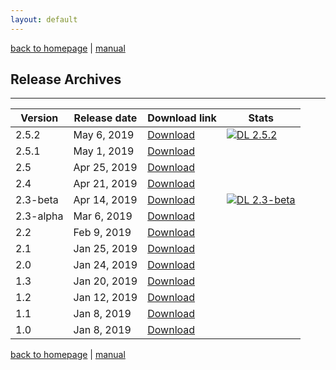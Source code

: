```yaml
---
layout: default
---
```

[back to homepage](./) | [manual](./manual.md)

## Release Archives
***

| Version   | Release date | Download link         | Stats |
|-----------|--------------|-----------------------|-------|
| 2.5.2     | May 6, 2019  | [Download][2.5.2]     | [![DL 2.5.2][Badge-2.5.2]][Link-2.5.2] |
| 2.5.1     | May 1, 2019  | [Download][2.5.1]     | |
| 2.5       | Apr 25, 2019 | [Download][2.5]       | |
| 2.4       | Apr 21, 2019 | [Download][2.4]       | |
| 2.3-beta  | Apr 14, 2019 | [Download][2.3-beta]  | [![DL 2.3-beta][Badge-2.3-beta]][Link-2.3-beta]|
| 2.3-alpha | Mar 6, 2019  | [Download][2.3-alpha] | |
| 2.2       | Feb 9, 2019  | [Download][2.2]       | |
| 2.1       | Jan 25, 2019 | [Download][2.1]       | |
| 2.0       | Jan 24, 2019 | [Download][2.0]       | |
| 1.3       | Jan 20, 2019 | [Download][1.3]       | |
| 1.2       | Jan 12, 2019 | [Download][1.2]       | |
| 1.1       | Jan 8, 2019  | [Download][1.1]       | |
| 1.0       | Jan 8, 2019  | [Download][1.0]       | |

[2.5.2]: https://github.com/OctaDist/OctaDist/releases/tag/v.2.5.2
[2.5.1]: https://github.com/OctaDist/OctaDist/releases/tag/v.2.5.1
[2.5]: https://github.com/OctaDist/OctaDist/releases/tag/v.2.5
[2.4]: https://github.com/OctaDist/OctaDist/releases/tag/v.2.4
[2.3-beta]: https://github.com/OctaDist/OctaDist/releases/tag/v.2.3-beta
[2.3-alpha]: https://github.com/OctaDist/OctaDist/releases/tag/v.2.3-alpha
[2.2]: https://github.com/OctaDist/OctaDist/releases/tag/v.2.2
[2.1]: https://github.com/OctaDist/OctaDist/releases/tag/v.2.1
[2.0]: https://github.com/OctaDist/OctaDist/releases/tag/v.2.0
[1.3]: https://github.com/OctaDist/OctaDist/releases/tag/v.1.3
[1.2]: https://github.com/OctaDist/OctaDist/releases/tag/v.1.2
[1.1]: https://github.com/OctaDist/OctaDist/releases/tag/v.1.1
[1.0]: https://github.com/OctaDist/OctaDist/releases/tag/v.1.0

[Badge-2.5.2]: https://img.shields.io/github/downloads/OctaDist/OctaDist/v.2.5.2/total.svg
[Link-2.5.2]: https://github.com/OctaDist/OctaDist/releases/tag/v.2.5.2

[Badge-2.3-beta]: https://img.shields.io/github/downloads/OctaDist/OctaDist/v.2.3-beta/total.svg
[Link-2.3-beta]: https://github.com/OctaDist/OctaDist/releases/tag/v.2.3-beta

[back to homepage](./) | [manual](./manual.md)
